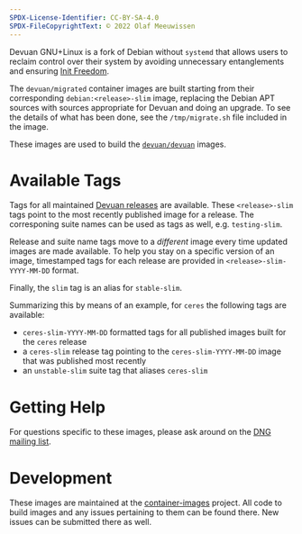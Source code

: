 ```yaml
---
SPDX-License-Identifier: CC-BY-SA-4.0
SPDX-FileCopyrightText: © 2022 Olaf Meeuwissen
---
```


Devuan GNU+Linux is a fork of Debian without `systemd` that allows
users to reclaim control over their system by avoiding unnecessary
entanglements and ensuring [Init Freedom][IF].

The `devuan/migrated` container images are built starting from their
corresponding `debian:<release>-slim` image, replacing the Debian APT
sources with sources appropriate for Devuan and doing an upgrade.  To
see the details of what has been done, see the `/tmp/migrate.sh` file
included in the image.

These images are used to build the [`devuan/devuan`][DD] images.

# Available Tags

Tags for all maintained [Devuan releases][DR] are available.  These
`<release>-slim` tags point to the most recently published image for a
release.  The corresponing suite names can be used as tags as well,
e.g. `testing-slim`.

Release and suite name tags move to a *different* image every time
updated images are made available.  To help you stay on a specific
version of an image, timestamped tags for each release are provided
in `<release>-slim-YYYY-MM-DD` format.

Finally, the `slim` tag is an alias for `stable-slim`.

Summarizing this by means of an example, for `ceres` the following
tags are available:

- `ceres-slim-YYYY-MM-DD` formatted tags for all published images
  built for the `ceres` release
- a `ceres-slim` release tag pointing to the `ceres-slim-YYYY-MM-DD`
  image that was published most recently
- an `unstable-slim` suite tag that aliases `ceres-slim`

# Getting Help

For questions specific to these images, please ask around on the
[DNG mailing list][ML].

# Development

These images are maintained at the [container-images][CI] project.
All code to build images and any issues pertaining to them can be
found there.  New issues can be submitted there as well.

 [CI]: https://git.devuan.org/paddy-hack/container-images
 [DD]: https://hub.docker.com/r/devuan/devuan
 [DR]: https://www.devuan.org/os/releases
 [IF]: https://www.devuan.org/os/init-freedom
 [ML]: https://mailinglists.dyne.org/cgi-bin/mailman/listinfo/dng

